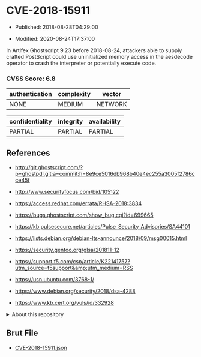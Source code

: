 # CVE-2018-15911

- Published: 2018-08-28T04:29:00

- Modified: 2020-08-24T17:37:00

In Artifex Ghostscript 9.23 before 2018-08-24, attackers able to supply crafted PostScript could use uninitialized memory access in the aesdecode operator to crash the interpreter or potentially execute code.

### CVSS Score: **6.8**

| authentication | complexity | vector |
| --- | --- | --- |
| NONE | MEDIUM | NETWORK |

| confidentiality | integrity | availability |
| --- | --- | --- |
| PARTIAL | PARTIAL | PARTIAL |

## References

* http://git.ghostscript.com/?p=ghostpdl.git;a=commit;h=8e9ce5016db968b40e4ec255a3005f2786cce45f

* http://www.securityfocus.com/bid/105122

* https://access.redhat.com/errata/RHSA-2018:3834

* https://bugs.ghostscript.com/show_bug.cgi?id=699665

* https://kb.pulsesecure.net/articles/Pulse_Security_Advisories/SA44101

* https://lists.debian.org/debian-lts-announce/2018/09/msg00015.html

* https://security.gentoo.org/glsa/201811-12

* https://support.f5.com/csp/article/K22141757?utm_source=f5support&amp;utm_medium=RSS

* https://usn.ubuntu.com/3768-1/

* https://www.debian.org/security/2018/dsa-4288

* https://www.kb.cert.org/vuls/id/332928

<details>
<summary>About this repository</summary> 

  This repository is part of the project [Live Hack CVE](https://github.com/Live-Hack-CVE). Main website can be found [www.live-hack.org](https://www.live-hack.org) 
  
  Made by [Sn0wAlice](https://github.com/Sn0wAlice) for the people that care about security and need to have a feed of the latest CVEs. Hope you enjoy it, don't forget to star the repo and follow me on [Twitter](https://twitter.com/Sn0wAlice) and [Github](https://github.com/Sn0wAlice). And that is my [personnal website](https://www.alice-snow.me/)

  - [Home Page](https://github.com/Live-Hack-CVE)
  - [Framework](https://github.com/Live-Hack-CVE/cve-framework)
  - [CVE database](https://github.com/Live-Hack-CVE/full_database)
  - [Changelog](https://github.com/Live-Hack-CVE/Changelog)
</details>

## Brut File

* [CVE-2018-15911.json](https://raw.githubusercontent.com/Live-Hack-CVE/full_database/main/cves/2018/CVE-2018-15911.json)

